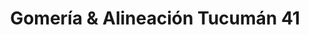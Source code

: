 ---
title: "Gomería & Alineación Tucumán 41"
url: /cutral-co/gomeria-und-alineacion-tucuman-41/
shop: Autowerkstatt
---